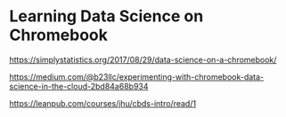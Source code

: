 # Learning Data Science on Chromebook

https://simplystatistics.org/2017/08/29/data-science-on-a-chromebook/

https://medium.com/@b23llc/experimenting-with-chromebook-data-science-in-the-cloud-2bd84a68b934

https://leanpub.com/courses/jhu/cbds-intro/read/1

